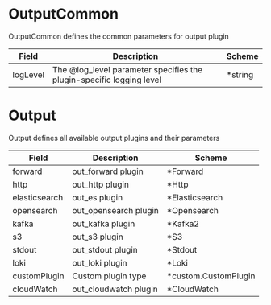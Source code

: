 # OutputCommon

OutputCommon defines the common parameters for output plugin


| Field | Description | Scheme |
| ----- | ----------- | ------ |
| logLevel | The @log_level parameter specifies the plugin-specific logging level | *string |
# Output

Output defines all available output plugins and their parameters


| Field | Description | Scheme |
| ----- | ----------- | ------ |
| forward | out_forward plugin | *Forward |
| http | out_http plugin | *Http |
| elasticsearch | out_es plugin | *Elasticsearch |
| opensearch | out_opensearch plugin | *Opensearch |
| kafka | out_kafka plugin | *Kafka2 |
| s3 | out_s3 plugin | *S3 |
| stdout | out_stdout plugin | *Stdout |
| loki | out_loki plugin | *Loki |
| customPlugin | Custom plugin type | *custom.CustomPlugin |
| cloudWatch | out_cloudwatch plugin | *CloudWatch |
